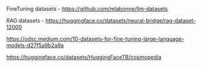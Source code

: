 FineTuning datasets - https://github.com/mlabonne/llm-datasets

RAG datasets - https://huggingface.co/datasets/neural-bridge/rag-dataset-12000

https://odsc.medium.com/10-datasets-for-fine-tuning-large-language-models-d27f5a9b2a9a

https://huggingface.co/datasets/HuggingFaceTB/cosmopedia
